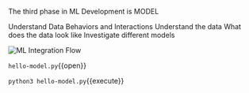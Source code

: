The third phase in ML Development is 
MODEL

Understand Data Behaviors and Interactions
Understand the data
What does the data look like
Investigate different models

![ML Integration Flow](model.png)

`hello-model.py`{{open}}

`python3 hello-model.py`{{execute}}

